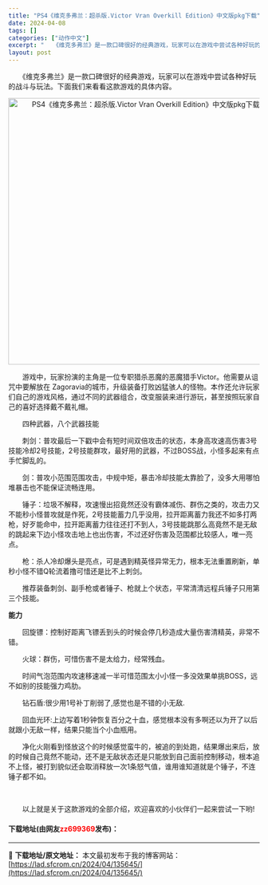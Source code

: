 ```yaml
---
title: "PS4《维克多弗兰：超杀版.Victor Vran Overkill Edition》中文版pkg下载"
date: 2024-04-08
tags: []
categories: ["动作中文"]
excerpt: "　　《维克多弗兰》是一款口碑很好的经典游戏，玩家可以在游戏中尝试各种好玩的战斗与玩法。下面我们来看看这款游戏的具体内容。 　　游戏中，玩家扮演的主角是一位专职猎杀恶魔的恶魔猎手Victor。他需要从诅咒中要解放在 Zagoravia的城市，升级装备打败凶猛骇人的怪物。本作还允许玩家们自己的游戏风格，&hellip;"
layout: post
---
```


 <p>　　《维克多弗兰》是一款口碑很好的经典游戏，玩家可以在游戏中尝试各种好玩的战斗与玩法。下面我们来看看这款游戏的具体内容。</p> <p align="center"><img border="0" src="https://lad.sfcrom.cn/wp-content/uploads/2024/04/20240408_661357e04663a.webp" width="535" alt="PS4《维克多弗兰：超杀版.Victor Vran Overkill Edition》中文版pkg下载" /></p> <p>　　游戏中，玩家扮演的主角是一位专职猎杀恶魔的恶魔猎手Victor。他需要从诅咒中要解放在 Zagoravia的城市，升级装备打败凶猛骇人的怪物。本作还允许玩家们自己的游戏风格，通过不同的武器组合，改变服装来进行游玩，甚至按照玩家自己的喜好选择戴不戴礼帽。</p> <p>　　四种武器，八个武器技能</p> <p>　　刺剑：普攻最后一下戳中会有短时间双倍攻击的状态，本身高攻速高伤害3号技能冷却2号技能，2号技能群攻，最好用的武器，不过BOSS战，小怪多起来有点手忙脚乱的。</p> <p>　　剑：普攻小范围范围攻击，中规中矩，暴击冷却技能太靠脸了，没多大用哪怕堆暴击也不能保证流畅连用。</p> <p>　　锤子：垃圾不解释，攻速慢出招竟然还没有霸体减伤、群伤之类的，攻击力又不能秒小怪普攻就是作死，2号技能蓄力几乎没用，拉开距离蓄力我还不如多打两枪，好歹能命中，拉开距离蓄力往往还打不到人，3号技能跳那么高竟然不是无敌的跳起来下边小怪攻击地上也出伤害，不过还好伤害及范围都比较感人，唯一亮点。</p> <p>　　枪：杀人冷却爆头是亮点，可是遇到精英怪异常无力，根本无法重置刷新，单秒小怪不错Q轮流着撸可惜还是比不上刺剑。</p> <p>　　推荐装备刺剑、副手枪或者锤子、枪就上个状态，平常清清远程兵锤子只用第三个技能。</p> <p><strong>能力</strong></p> <p>　　回旋镖：控制好距离飞镖丢到头的时候会停几秒造成大量伤害清精英，非常不错。</p> <p>　　火球：群伤，可惜伤害不是太给力，经常残血。</p> <p>　　时间气泡范围内攻速移速减一半可惜范围太小小怪一多没效果单挑BOSS，远不如别的技能强力鸡肋。</p> <p>　　钻石盾:很少用1号补丁削弱了,感觉也是不错的小无敌.</p> <p>　　回血光环:上边写着1秒钟恢复百分之十血，感觉根本没有多啊还以为开了以后就跟小无敌一样，结果只能当个小血瓶用。</p> <p>　　净化火刚看到怪放这个的时候感觉蛮牛的，被追的到处跑，结果爆出来后，放的时候自己竟然不能动，还不是无敌状态还是只能放到自己面前控制移动，根本追不上怪，被打到貌似还会取消释放一次1条怒气值，谁用谁知道就是个锤子，不连锤子都不如。</p> <p>&nbsp;</p> <p>　　以上就是关于这款游戏的全部介绍，欢迎喜欢的小伙伴们一起来尝试一下哟!</p> <p><h4>下载地址(由网友<font color="red">zz699369</font>发布)：</h4></p> 

---
📖 **下载地址/原文地址：** 本文最初发布于我的博客网站：[https://lad.sfcrom.cn/2024/04/135645/](https://lad.sfcrom.cn/2024/04/135645/)
